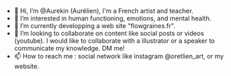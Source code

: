 - 👋 Hi, I’m @Aurekin (Aurélien), I'm a French artist and teacher.
- 👀 I’m interested in human functioning, emotions, and mental health.
- 🌱 I’m currently developping a web site "flowgraines.fr".
- 💞️ I’m looking to collaborate on content like social posts or videos (youtube). I would like to collaborate with a illustrator or a speaker to communicate my knowledge. DM me!
- 📫 How to reach me : social network like instagram @oretlien_art, or my website.

